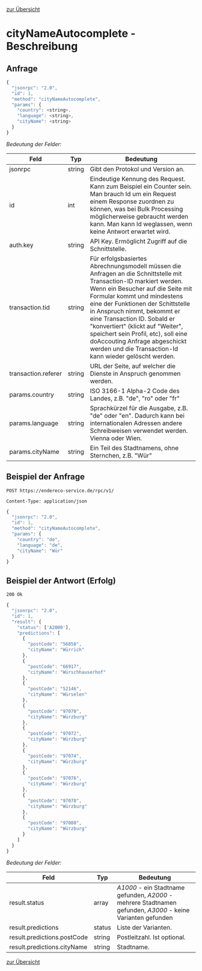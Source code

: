 [zur Übersicht](../readme.md)

# cityNameAutocomplete - Beschreibung

## Anfrage

```javascript
{
  "jsonrpc": "2.0",
  "id": 1,
  "method": "cityNameAutocomplete",
  "params": {
    "country": <string>,
    "language": <string>,
    "cityName": <string>
  }  
}
```

*Bedeutung der Felder:*

| Feld | Typ | Bedeutung |
| ---- | --- | --------- |
| jsonrpc | string | Gibt den Protokol und Version an. |
| id | int | Eindeutige Kennung des Request. Kann zum Beispiel ein Counter sein. Man brauch Id um ein Request einem Response zuordnen zu können, was bei Bulk Processing möglicherweise gebraucht werden kann. Man kann Id weglassen, wenn keine Antwort erwartet wird. |
| auth.key | string | API Key. Ermöglicht Zugriff auf die Schnittstelle. |
| transaction.tid | string | Für erfolgsbasiertes Abrechnungsmodell müssen die Anfragen an die Schnittstelle mit Transaction-ID markiert werden. Wenn ein Besucher auf die Seite mit Formular kommt und mindestens eine der Funktionen der Schittstelle in Anspruch nimmt, bekommt er eine Transaction ID. Sobald er "konvertiert" (klickt auf "Weiter", speichert sein Profil, etc), soll eine doAccouting Anfrage abgeschickt werden und die Transaction-Id kann wieder gelöscht werden. |
| transaction.referer | string | URL der Seite, auf welcher die Dienste in Anspruch genommen werden. |
| params.country | string | ISO 3166-1 Alpha-2 Code des Landes, z.B. "de", "ro" oder "fr" |
| params.language | string | Sprachkürzel für die Ausgabe, z.B. "de" oder "en". Dadurch kann bei internationalen Adressen andere Schreibweisen verwendet werden. Vienna oder Wien. |
| params.cityName | string | Ein Teil des Stadtnamens, ohne Sternchen, z.B. "Wür" |

## Beispiel der Anfrage

```
POST https://endereco-service.de/rpc/v1/

Content-Type: application/json
```

```javascript
{
  "jsonrpc": "2.0",
  "id": 1,
  "method": "cityNameAutocomplete",
  "params": {
    "country": "de",
    "language": "de",
    "cityName": "Wür"
  }
}
```

## Beispiel der Antwort (Erfolg)

```
200 Ok
```

```javascript
{
  "jsonrpc": "2.0",
  "id": 1,
  "result": {
    "status": ['A2000'],
    "predictions": [
      {
        "postCode": "56858",
        "cityName": "Würrich"
      },
      {
        "postCode": "66917",
        "cityName": "Würschhauserhof"
      },
      {
        "postCode": "52146",
        "cityName": "Würselen"
      },
      {
        "postCode": "97070",
        "cityName": "Würzburg"
      },
      {
        "postCode": "97072",
        "cityName": "Würzburg"
      },
      {
        "postCode": "97074",
        "cityName": "Würzburg"
      },
      {
        "postCode": "97076",
        "cityName": "Würzburg"
      },
      {
        "postCode": "97078",
        "cityName": "Würzburg"
      },
      {
        "postCode": "97080",
        "cityName": "Würzburg"
      }
    ]
  }
}
```

*Bedeutung der Felder:*

| Feld | Typ | Bedeutung |
| ---- | --- | --------- |
| result.status | array | *A1000* - ein Stadtname gefunden, *A2000* - mehrere Stadtnamen gefunden, *A3000* - keine Varianten gefunden |
| result.predictions | status | Liste der Varianten. |
| result.predictions.postCode | string | Postleitzahl. Ist optional. |
| result.predictions.cityName | string | Stadtname. |


[zur Übersicht](../readme.md)
